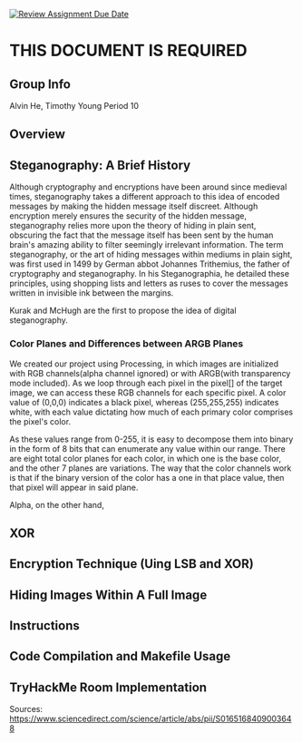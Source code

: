 [![Review Assignment Due Date](https://classroom.github.com/assets/deadline-readme-button-24ddc0f5d75046c5622901739e7c5dd533143b0c8e959d652212380cedb1ea36.svg)](https://classroom.github.com/a/ecp4su41)
# THIS DOCUMENT IS REQUIRED

## Group Info
Alvin He, Timothy Young
Period 10

## Overview

## Steganography: A Brief History

Although cryptography and encryptions have been around since medieval times, steganography takes a different approach to this idea of encoded messages by making the hidden message itself discreet. Although encryption merely ensures the security of the hidden message, steganography relies more upon the theory of hiding in plain sent, obscuring the fact that the message itself has been sent by the human brain's amazing ability to filter seemingly irrelevant information. The term steganography, or the art of hiding messages within mediums in plain sight, was first used in 1499 by German abbot Johannes Trithemius, the father of cryptography and steganography. In his Steganographia, he detailed these principles, using shopping lists and letters as ruses to cover the messages written in invisible ink between the margins. 

 Kurak and McHugh are the first to propose the idea of digital steganography. 

### Color Planes and Differences between ARGB Planes
We created our project using Processing, in which images are initialized with RGB channels(alpha channel ignored) or with ARGB(with transparency mode included). As we loop through each pixel in the pixel[] of the target image, we can access these RGB channels for each specific pixel. A color value of (0,0,0) indicates a black pixel, whereas (255,255,255) indicates white, with each value dictating how much of each primary color comprises the pixel's color. 

As these values range from 0-255, it is easy to decompose them into binary in the form of 8 bits that can enumerate any value within our range. There are eight total color planes for each color, in which one is the base color, and the other 7 planes are variations. The way that the color channels work is that if the binary version of the color has a one in that place value, then that pixel will appear in said plane. 

Alpha, on the other hand, 


## XOR 



## Encryption Technique (Uing LSB and XOR)

## Hiding Images Within A Full Image

## Instructions

## Code Compilation and Makefile Usage

## TryHackMe Room Implementation

Sources:
https://www.sciencedirect.com/science/article/abs/pii/S0165168409003648


